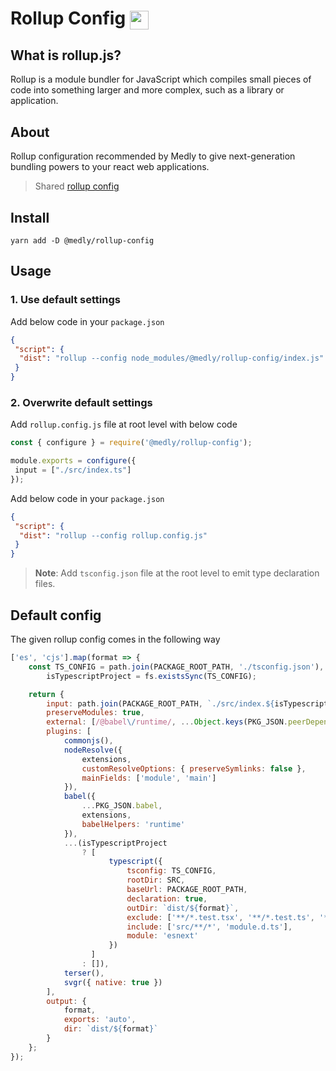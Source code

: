 # Rollup Config <img style="vertical-align: middle" height="30" src="https://rollupjs.org/logo.svg" />

## What is rollup.js?

Rollup is a module bundler for JavaScript which compiles small pieces of code into something larger and more complex, such as a library or application.

## About

Rollup configuration recommended by Medly to give next-generation bundling powers to your react web applications.

> Shared [rollup config](https://rollupjs.org/guide/en/#configuration-files)

## Install

```shell
yarn add -D @medly/rollup-config
```

## Usage

### 1. Use default settings

Add below code in your `package.json`

```json
{
 "script": {
  "dist": "rollup --config node_modules/@medly/rollup-config/index.js"
 }
}
```

### 2. Overwrite default settings

Add `rollup.config.js` file at root level with below code

```js
const { configure } = require('@medly/rollup-config');

module.exports = configure({
 input = ["./src/index.ts"]
});
```

Add below code in your `package.json`

```json
{
 "script": {
  "dist": "rollup --config rollup.config.js"
 }
}
```

> **Note**: Add `tsconfig.json` file at the root level to emit type declaration files.

## Default config

The given rollup config comes in the following way

```js
['es', 'cjs'].map(format => {
    const TS_CONFIG = path.join(PACKAGE_ROOT_PATH, './tsconfig.json'),
        isTypescriptProject = fs.existsSync(TS_CONFIG);

    return {
        input: path.join(PACKAGE_ROOT_PATH, `./src/index.${isTypescriptProject ? 'ts' : 'js'}`),
        preserveModules: true,
        external: [/@babel\/runtime/, ...Object.keys(PKG_JSON.peerDependencies || {}), ...Object.keys(PKG_JSON.dependencies || {})],
        plugins: [
            commonjs(),
            nodeResolve({
                extensions,
                customResolveOptions: { preserveSymlinks: false },
                mainFields: ['module', 'main']
            }),
            babel({
                ...PKG_JSON.babel,
                extensions,
                babelHelpers: 'runtime'
            }),
            ...(isTypescriptProject
                ? [
                      typescript({
                          tsconfig: TS_CONFIG,
                          rootDir: SRC,
                          baseUrl: PACKAGE_ROOT_PATH,
                          declaration: true,
                          outDir: `dist/${format}`,
                          exclude: ['**/*.test.tsx', '**/*.test.ts', '**/*.stories.tsx', '**/*.stories.mdx'],
                          include: ['src/**/*', 'module.d.ts'],
                          module: 'esnext'
                      })
                  ]
                : []),
            terser(),
            svgr({ native: true })
        ],
        output: {
            format,
            exports: 'auto',
            dir: `dist/${format}`
        }
    };
});
```
